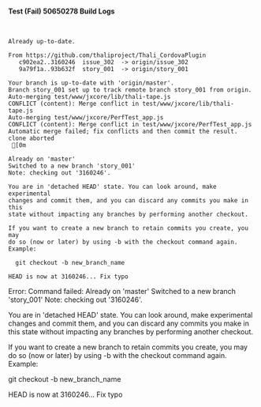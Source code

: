#### Test (Fail) 50650278 Build Logs


```


```

```
Already up-to-date.

From https://github.com/thaliproject/Thali_CordovaPlugin
   c902ea2..3160246  issue_302  -> origin/issue_302
   9a79f1a..93b632f  story_001  -> origin/story_001

```

```
Your branch is up-to-date with 'origin/master'.
Branch story_001 set up to track remote branch story_001 from origin.
Auto-merging test/www/jxcore/lib/thali-tape.js
CONFLICT (content): Merge conflict in test/www/jxcore/lib/thali-tape.js
Auto-merging test/www/jxcore/PerfTest_app.js
CONFLICT (content): Merge conflict in test/www/jxcore/PerfTest_app.js
Automatic merge failed; fix conflicts and then commit the result.
clone aborted
 [0m

Already on 'master'
Switched to a new branch 'story_001'
Note: checking out '3160246'.

You are in 'detached HEAD' state. You can look around, make experimental
changes and commit them, and you can discard any commits you make in this
state without impacting any branches by performing another checkout.

If you want to create a new branch to retain commits you create, you may
do so (now or later) by using -b with the checkout command again. Example:

  git checkout -b new_branch_name

HEAD is now at 3160246... Fix typo

```

Error: Command failed: Already on 'master'
Switched to a new branch 'story_001'
Note: checking out '3160246'.

You are in 'detached HEAD' state. You can look around, make experimental
changes and commit them, and you can discard any commits you make in this
state without impacting any branches by performing another checkout.

If you want to create a new branch to retain commits you create, you may
do so (now or later) by using -b with the checkout command again. Example:

  git checkout -b new_branch_name

HEAD is now at 3160246... Fix typo
